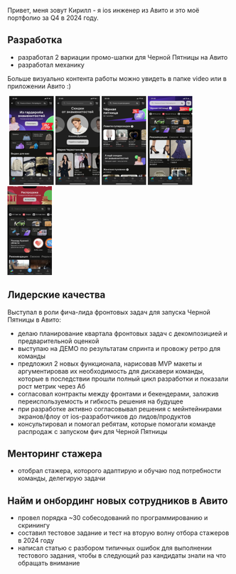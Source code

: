 Привет, меня зовут Кирилл - я ios инженер из Авито и это моё портфолио за Q4 в 2024 году. 

## Разработка
- разработал 2 вариации промо-шапки для Черной Пятницы на Авито
- разработал механику 

Больше визуально контента работы можно увидеть в папке video или в приложении Авито :)

![]()
<img src="https://github.com/Kiryakor/avitoPortfolio/blob/main/photo/2024-11-27%2021.05.58.jpg" width="100" height="200" />
<img src="https://github.com/Kiryakor/avitoPortfolio/blob/main/photo/photo_2024-11-27%2021.06.02.jpeg" width="100" height="200" />
<img src="https://github.com/Kiryakor/avitoPortfolio/blob/main/photo/photo_2024-11-27%2020.50.59.jpeg" width="100" height="200" />
<img src="https://github.com/Kiryakor/avitoPortfolio/blob/main/photo/photo_2024-11-27%2021.06.05.jpeg" width="100" height="200" />
<img src="https://github.com/Kiryakor/avitoPortfolio/blob/main/photo/%D0%A1%D0%BD%D0%B8%D0%BC%D0%BE%D0%BA%20%D1%8D%D0%BA%D1%80%D0%B0%D0%BD%D0%B0%202024-11-27%20%D0%B2%2021.07.48.png" width="100" height="200" />

## Лидерские качества
Выступал в роли фича-лида фронтовых задач для запуска Черной Пятницы в Авито:
- делаю планирование квартала фронтовых задач с декомпозицией и предварительной оценкой
- выступаю на ДЕМО по результатам спринта и провожу ретро для команды 
- предложил 2 новых функционала, нарисовав MVP макеты и аргументировав их необходимость для дискавери команды, которые в последствии прошли полный цикл разработки и показали рост метрик через Аб 
- согласовал контракты между фронтами и бекендерами, заложив переиспользуемость и гибкость решения на будущее
- при разработке активно согласовывал решения с мейнтейнирами экранов/флоу от ios-разработчиков до лидов/продуктов
- консультировал и помогал ребятам, которые помогали команде распродаж с запуском фич для Черной Пятницы

## Менторинг стажера
- отобрал стажера, которого адаптирую и обучаю под потребности команды, делегирую задачи

## Найм и онбординг новых сотрудников в Авито 
- провел порядка ~30 собесодований по программированию и скринингу
- составил тестовое задание и тест на вторую волну отбора стажеров в 2024 году
- написал статью с разбором типичных ошибок для выполнении тестового задания, чтобы в следующий раз кандидаты знали на что обращать внимание
